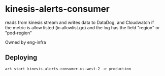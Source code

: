 # kinesis-alerts-consumer

reads from kinesis stream and writes data to DataDog, and Cloudwatch if the metric is allow listed (in allowlist.go) and the log has the field "region" or "pod-region"

Owned by eng-infra

## Deploying

```
ark start kinesis-alerts-consumer-us-west-2 -e production
```
